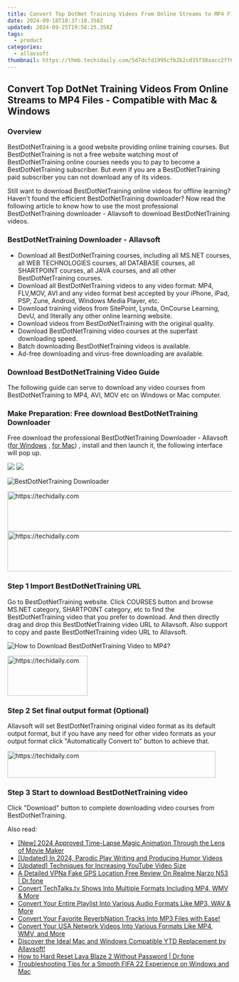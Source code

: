 ```yaml
---
title: Convert Top DotNet Training Videos From Online Streams to MP4 Files - Compatible with Mac & Windows
date: 2024-09-18T18:37:18.358Z
updated: 2024-09-25T19:58:25.358Z
tags:
  - product
categories:
  - allavsoft
thumbnail: https://thmb.techidaily.com/5d7dcfd1995cfb2b2cd35f38aacc2ff6a59f7f19a16a6dde32033f2c286a09f2.jpg
---
```


## Convert Top DotNet Training Videos From Online Streams to MP4 Files - Compatible with Mac & Windows

### Overview

BestDotNetTraining is a good website providing online training courses. But BestDotNetTraining is not a free website watching most of BestDotNetTraining online courses needs you to pay to become a BestDotNetTraining subscriber. But even if you are a BestDotNetTraining paid subscriber you can not download any of its videos.

Still want to download BestDotNetTraining online videos for offline learning? Haven't found the efficient BestDotNetTraining downloader? Now read the following article to know how to use the most professional BestDotNetTraining downloader - Allavsoft to download BestDotNetTraining videos.

### BestDotNetTraining Downloader - Allavsoft

* Download all BestDotNetTraining courses, including all MS.NET courses, all WEB TECHNOLOGIES courses, all DATABASE courses, all SHARTPOINT courses, all JAVA courses, and all other BestDotNetTraining courses.
* Download all BestDotNetTraining videos to any video format: MP4, FLV,MOV, AVI and any video format best accepted by your iPhone, iPad, PSP, Zune, Android, Windows Media Player, etc.
* Download training videos from SitePoint, Lynda, OnCourse Learning, DevU, and literally any other online learning website.
* Download videos from BestDotNetTraining with the original quality.
* Download BestDotNetTraining video courses at the superfast downloading speed.
* Batch downloading BestDotNetTraining videos is available.
* Ad-free downloading and virus-free downloading are available.

### Download BestDotNetTraining Video Guide

The following guide can serve to download any video courses from BestDotNetTraining to MP4, AVI, MOV etc on Windows or Mac computer.

### Make Preparation: Free download BestDotNetTraining Downloader

Free download the professional BestDotNetTraining Downloader - Allavsoft ([for Windows](https://tools.techidaily.com/allavsoft/products/) , [for Mac](https://tools.techidaily.com/allavsoft/products/)) , install and then launch it, the following interface will pop up.

[![](https://www.allavsoft.com/how-to/../images/how-to/free-download-win.jpg)](https://tools.techidaily.com/allavsoft/products/) [![](https://www.allavsoft.com/how-to/../images/how-to/free-download-mac.jpg)](https://tools.techidaily.com/allavsoft/products/)

![BestDotNetTraining Downloader](https://www.allavsoft.com/how-to/../images/allavsoft/screen-shot-600.jpg)

<!-- affiliate ads begin -->
<a href="https://appsumo.8odi.net/c/5597632/2130887/7443" target="_top" id="2130887">
  <img src="//a.impactradius-go.com/display-ad/7443-2130887" border="0" alt="https://techidaily.com" width="728" height="90"/>
</a>
<img height="0" width="0" src="https://appsumo.8odi.net/i/5597632/2130887/7443" style="position:absolute;visibility:hidden;" border="0" />
<!-- affiliate ads end -->

<!-- affiliate ads begin -->
<a href="https://aligracehair.sjv.io/c/5597632/1975807/19272" target="_top" id="1975807">
  <img src="//a.impactradius-go.com/display-ad/19272-1975807" border="0" alt="https://techidaily.com" width="728" height="90"/>
</a>
<img height="0" width="0" src="https://aligracehair.sjv.io/i/5597632/1975807/19272" style="position:absolute;visibility:hidden;" border="0" />
<!-- affiliate ads end -->

### Step 1 Import BestDotNetTraining URL

Go to BestDotNetTraining website. Click COURSES button and browse MS.NET category, SHARTPOINT category, etc to find the BestDotNetTraining video that you prefer to download. And then directly drag and drop this BestDotNetTraining video URL to Allavsoft. Also support to copy and paste BestDotNetTraining video URL to Allavsoft.

![How to Download BestDotNetTraining Video to MP4?](https://www.allavsoft.com/how-to/../images/how-to/download-rtmp-video/download-rtmp-video.jpg)

<!-- affiliate ads begin -->
<a href="https://aligracehair.sjv.io/c/5597632/2135367/19272" target="_top" id="2135367">
  <img src="//a.impactradius-go.com/display-ad/19272-2135367" border="0" alt="https://techidaily.com" width="180" height="90"/>
</a>
<img height="0" width="0" src="https://aligracehair.sjv.io/i/5597632/2135367/19272" style="position:absolute;visibility:hidden;" border="0" />
<!-- affiliate ads end -->

### Step 2 Set final output format (Optional)

Allavsoft will set BestDotNetTraining original video format as its default output format, but if you have any need for other video formats as your output format click "Automatically Convert to" button to achieve that.

<!-- affiliate ads begin -->
<a href="https://bluettius.sjv.io/c/5597632/2139122/17108" target="_top" id="2139122">
  <img src="//a.impactradius-go.com/display-ad/17108-2139122" border="0" alt="https://techidaily.com" width="468" height="60"/>
</a>
<img height="0" width="0" src="https://bluettius.sjv.io/i/5597632/2139122/17108" style="position:absolute;visibility:hidden;" border="0" />
<!-- affiliate ads end -->

### Step 3 Start to download BestDotNetTraining video

Click "Download" button to complete downloading video courses from BestDotNetTraining.

<ins class="adsbygoogle"
     style="display:block"
     data-ad-format="autorelaxed"
     data-ad-client="ca-pub-7571918770474297"
     data-ad-slot="1223367746"></ins>

<ins class="adsbygoogle"
     style="display:block"
     data-ad-client="ca-pub-7571918770474297"
     data-ad-slot="8358498916"
     data-ad-format="auto"
     data-full-width-responsive="true"></ins>

<span class="atpl-alsoreadstyle">Also read:</span>
<div><ul>
<li><a href="https://vp-tips.techidaily.com/new-2024-approved-time-lapse-magic-animation-through-the-lens-of-movie-maker/"><u>[New] 2024 Approved Time-Lapse Magic Animation Through the Lens of Movie Maker</u></a></li>
<li><a href="https://youtube-web.techidaily.com/ed-in-2024-parodic-play-writing-and-producing-humor-videos/"><u>[Updated] In 2024, Parodic Play Writing and Producing Humor Videos</u></a></li>
<li><a href="https://some-approaches.techidaily.com/updated-techniques-for-increasing-youtube-video-size/"><u>[Updated] Techniques for Increasing YouTube Video Size</u></a></li>
<li><a href="https://location-fake.techidaily.com/a-detailed-vpna-fake-gps-location-free-review-on-realme-narzo-n53-drfone-by-drfone-virtual-android/"><u>A Detailed VPNa Fake GPS Location Free Review On Realme Narzo N53 | Dr.fone</u></a></li>
<li><a href="https://discover-deluxe.techidaily.com/convert-techtalkstv-shows-into-multiple-formats-including-mp4-wmv-and-more/"><u>Convert TechTalks.tv Shows Into Multiple Formats Including MP4, WMV & More</u></a></li>
<li><a href="https://discover-deluxe.techidaily.com/convert-your-entire-playlist-into-various-audio-formats-like-mp3-wav-and-more/"><u>Convert Your Entire Playlist Into Various Audio Formats Like MP3, WAV & More</u></a></li>
<li><a href="https://discover-deluxe.techidaily.com/convert-your-favorite-reverbnation-tracks-into-mp3-files-with-ease/"><u>Convert Your Favorite ReverbNation Tracks Into MP3 Files with Ease!</u></a></li>
<li><a href="https://discover-deluxe.techidaily.com/convert-your-usa-network-videos-into-various-formats-like-mp4-wmv-and-more/"><u>Convert Your USA Network Videos Into Various Formats Like MP4, WMV, and More</u></a></li>
<li><a href="https://discover-deluxe.techidaily.com/discover-the-ideal-mac-and-windows-compatible-ytd-replacement-by-allavsoft/"><u>Discover the Ideal Mac and Windows Compatible YTD Replacement by Allavsoft!</u></a></li>
<li><a href="https://techidaily.com/how-to-hard-reset-lava-blaze-2-without-password-drfone-by-drfone-reset-android-reset-android/"><u>How to Hard Reset Lava Blaze 2 Without Password | Dr.fone</u></a></li>
<li><a href="https://win-answers.techidaily.com/troubleshooting-tips-for-a-smooth-fifa-22-experience-on-windows-and-mac/"><u>Troubleshooting Tips for a Smooth FIFA 22 Experience on Windows and Mac</u></a></li>
</ul></div>

